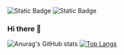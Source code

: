 ![Static Badge](https://img.shields.io/badge/Twitter-Kopie_klar-blue?link=twitter.com%2Fkopie_klar) ![Static Badge](https://img.shields.io/badge/Discord-at_clear-darkblue?link=https%3A%2F%2Fdiscord.com%2Fusers%2F822458692473323560)





### Hi there 👋

![Anurag's GitHub stats](https://github-readme-stats.vercel.app/api?username=Quantum8060&show_icons=true&theme=radical)
[![Top Langs](https://github-readme-stats.vercel.app/api/top-langs/?username=Quantum8060)](https://github.com/anuraghazra/github-readme-stats)
